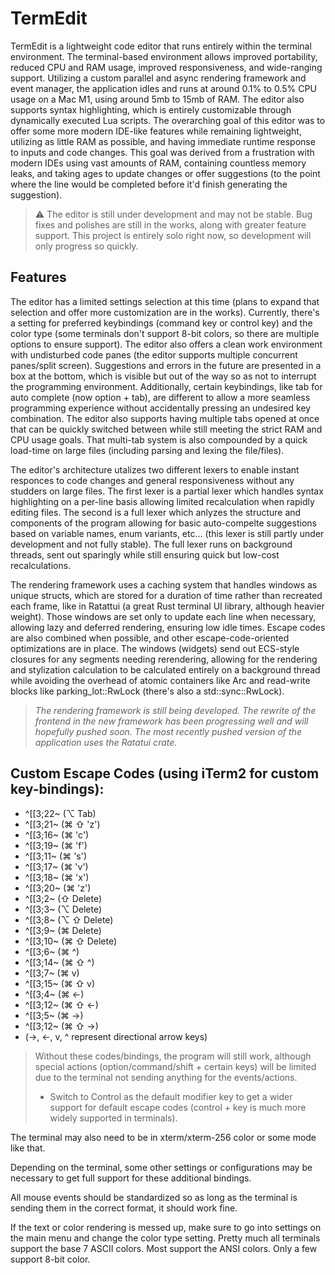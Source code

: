 # TermEdit
TermEdit is a lightweight code editor that runs entirely within the terminal environment. The terminal-based environment allows improved portability, reduced CPU and RAM usage, improved responsiveness, and wide-ranging support. Utilizing a custom parallel and async rendering framework and event manager, the application idles and runs at around 0.1% to 0.5% CPU usage on a Mac M1, using around 5mb to 15mb of RAM. The editor also supports syntax highlighting, which is entirely customizable through dynamically executed Lua scripts. The overarching goal of this editor was to offer some more modern IDE-like features while remaining lightweight, utilizing as little RAM as possible, and having immediate runtime response to inputs and code changes. This goal was derived from a frustration with modern IDEs using vast amounts of RAM, containing countless memory leaks, and taking ages to update changes or offer suggestions (to the point where the line would be completed before it'd finish generating the suggestion).

> ⚠ The editor is still under development and may not be stable. Bug fixes and polishes are still in the works, along with greater feature support. This project is entirely solo right now, so development will only progress so quickly.

## Features
The editor has a limited settings selection at this time (plans to expand that selection and offer more customization are in the works). Currently, there's a setting for preferred keybindings (command key or control key) and the color type (some terminals don't support 8-bit colors, so there are multiple options to ensure support). The editor also offers a clean work environment with undisturbed code panes (the editor supports multiple concurrent panes/split screen). Suggestions and errors in the future are presented in a box at the bottom, which is visible but out of the way so as not to interrupt the programming environment. Additionally, certain keybindings, like tab for auto complete (now option + tab), are different to allow a more seamless programming experience without accidentally pressing an undesired key combination. The editor also supports having multiple tabs opened at once that can be quickly switched between while still meeting the strict RAM and CPU usage goals. That multi-tab system is also compounded by a quick load-time on large files (including parsing and lexing the file/files).
 
The editor's architecture utalizes two different lexers to enable instant responces to code changes and general responsiveness without any studders on large files. The first lexer is a partial lexer which handles syntax highlighting on a per-line basis allowing limited recalculation when rapidly editing files. The second is a full lexer which anlyzes the structure and components of the program allowing for basic auto-compelte suggestions based on variable names, enum variants, etc... (this lexer is still partly under development and not fully stable). The full lexer runs on background threads, sent out sparingly while still ensuring quick but low-cost recalculations.
 
The rendering framework uses a caching system that handles windows as unique structs, which are stored for a duration of time rather than recreated each frame, like in Ratattui (a great Rust terminal UI library, although heavier weight). Those windows are set only to update each line when necessary, allowing lazy and deferred rendering, ensuring low idle times. Escape codes are also combined when possible, and other escape-code-oriented optimizations are in place. The windows (widgets) send out ECS-style closures for any segments needing rerendering, allowing for the rendering and stylization calculation to be calculated entirely on a background thread while avoiding the overhead of atomic containers like Arc and read-write blocks like parking_lot::RwLock (there's also a std::sync::RwLock).

> *The rendering framework is still being developed. The rewrite of the frontend in the new framework has been progressing well and will hopefully pushed soon. The most recently pushed version of the application uses the Ratatui crate.*

## Custom Escape Codes (using iTerm2 for custom key-bindings):
 - ^[[3;22~  (⌥ Tab)
 - ^[[3;21~  (⌘ ⇧ 'z')
 - ^[[3;16~  (⌘ 'c')
 - ^[[3;19~  (⌘ 'f')
 - ^[[3;11~  (⌘ 's')
 - ^[[3;17~  (⌘ 'v')
 - ^[[3;18~  (⌘ 'x')
 - ^[[3;20~  (⌘ 'z')
 - ^[[3;2~   (⇧ Delete)
 - ^[[3;3~   (⌥ Delete)
 - ^[[3;8~   (⌥ ⇧ Delete)
 - ^[[3;9~   (⌘ Delete)
 - ^[[3;10~  (⌘ ⇧ Delete)
 - ^[[3;6~   (⌘ ^)
 - ^[[3;14~  (⌘ ⇧ ^)
 - ^[[3;7~   (⌘ v)
 - ^[[3;15~  (⌘ ⇧ v)
 - ^[[3;4~   (⌘ <-)
 - ^[[3;12~  (⌘ ⇧ <-)
 - ^[[3;5~   (⌘ ->)
 - ^[[3;12~  (⌘ ⇧ ->)
 - (->, <-, v, ^ represent directional arrow keys)

> Without these codes/bindings, the program will still work, although special actions (option/command/shift + certain keys) will be limited due to the terminal not sending anything for the events/actions.
> * Switch to Control as the default modifier key to get a wider support for default escape codes (control + key is much more widely supported in terminals).

The terminal may also need to be in xterm/xterm-256 color or some mode like that.

Depending on the terminal, some other settings or configurations may be necessary to get full support for these additional bindings.

All mouse events should be standardized so as long as the terminal is sending them in the correct format, it should work fine.


If the text or color rendering is messed up, make sure to go into settings on the main menu and change the color type setting. Pretty much all terminals support the base 7 ASCII colors. Most support the ANSI colors. Only a few support 8-bit color.

